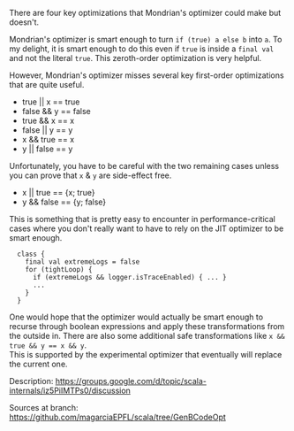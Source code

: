 There are four key optimizations that Mondrian's optimizer could make but doesn't.

Mondrian's optimizer is smart enough to turn `if (true) a else b` into `a`.  To my delight, it is smart enough to do this even if `true` is inside a `final val` and not the literal `true`.  This zeroth-order optimization is very helpful.

However, Mondrian's optimizer misses several key first-order optimizations that are quite useful.

- true  || x == true
- false && y == false
- true  && x == x
- false || y == y
- x &&  true == x
- y || false == y

Unfortunately, you have to be careful with the two remaining cases unless you can prove that `x` & `y` are side-effect free.

- x || true  == {x; true}
- y && false == {y; false}

This is something that is pretty easy to encounter in performance-critical cases where you don't really want to have to rely on the JIT optimizer to be smart enough.

```
  class {
    final val extremeLogs = false
    for (tightLoop) {
      if (extremeLogs && logger.isTraceEnabled) { ... }
      ...
    }
  }
```

One would hope that the optimizer would actually be smart enough to recurse through boolean expressions and apply these transformations from the outside in.  There are also some additional safe transformations like `x && true && y == x && y`.  
This is supported by the experimental optimizer that eventually will replace the current one.

Description: https://groups.google.com/d/topic/scala-internals/iz5PiIMTPs0/discussion

Sources at branch: https://github.com/magarciaEPFL/scala/tree/GenBCodeOpt

